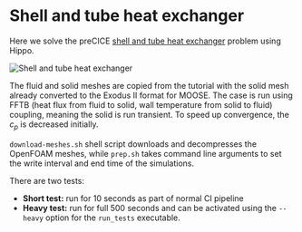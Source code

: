# Shell and tube heat exchanger

Here we solve the preCICE [shell and tube heat exchanger](https://precice.org/tutorials-heat-exchanger.html) problem using Hippo.

![Shell and tube heat exchanger](https://precice.org/images/tutorials-heat-exchanger-visualization.png)

The fluid and solid meshes are copied from the tutorial with the solid mesh already converted to the Exodus II format for MOOSE. The case is run using FFTB (heat flux from fluid to solid, wall temperature from solid to fluid) coupling, meaning the solid is run transient. To speed up convergence, the $c_p$ is decreased initially.

`download-meshes.sh` shell script downloads and decompresses the OpenFOAM meshes, while `prep.sh` takes command line arguments to set the write interval and end time of the simulations.

There are two tests:
- **Short test:** run for 10 seconds as part of normal CI pipeline
- **Heavy test:** run for full 500 seconds and can be activated using the `--heavy` option for the `run_tests` executable.
